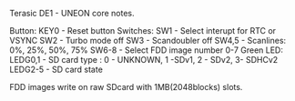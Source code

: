 Terasic DE1 -  UNEON core notes.

Button:
   KEY0  - Reset button
Switches:
   SW1   - Select interupt for RTC or VSYNC
   SW2   - Turbo mode off
   SW3   - Scandoubler off
   SW4,5 - Scanlines: 0%, 25%, 50%, 75%
   SW6-8 - Select FDD image number 0-7
Green LED:
   LEDG0,1 - SD card type : 0 - UNKNOWN, 1 -SDv1, 2 - SDv2, 3- SDHCv2
   LEDG2-5 - SD card state

FDD images write on raw SDcard with 1MB(2048blocks) slots.
